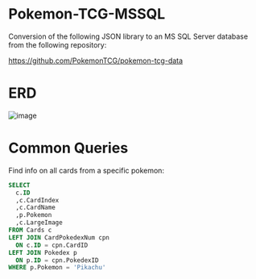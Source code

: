 # Pokemon-TCG-MSSQL
Conversion of the following JSON library to an MS SQL Server database from the following repository:

https://github.com/PokemonTCG/pokemon-tcg-data

# ERD
![image](https://github.com/akoba101/Pokemon-TCG-MSSQL/assets/131304176/aece5de3-cb42-49e8-a349-cf281c75d23d)

# Common Queries
Find info on all cards from a specific pokemon:
```sql
SELECT
  c.ID
  ,c.CardIndex
  ,c.CardName
  ,p.Pokemon
  ,c.LargeImage
FROM Cards c
LEFT JOIN CardPokedexNum cpn
  ON c.ID = cpn.CardID
LEFT JOIN Pokedex p
  ON p.ID = cpn.PokedexID
WHERE p.Pokemon = 'Pikachu'
```
